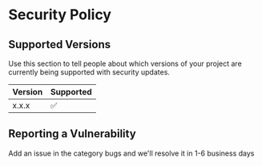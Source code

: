 # Security Policy

## Supported Versions

Use this section to tell people about which versions of your project are
currently being supported with security updates.

| Version | Supported          |
| ------- | ------------------ |
| x.x.x   | :white_check_mark: |

## Reporting a Vulnerability

Add an issue in the category bugs and we'll resolve it in 1-6 business days
